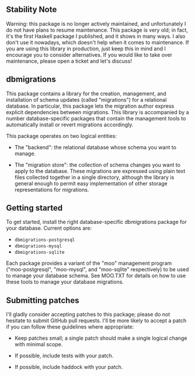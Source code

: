 
Stability Note
--------------

Warning: this package is no longer actively maintained, and
unfortunately I do not have plans to resume maintenance. This package
is very old; in fact, it's the first Haskell package I published, and
it shows in many ways. I also don't use it nowadays, which doesn't
help when it comes to maintenance. If you are using this library in
production, just keep this in mind and I encourage you to consider
alternatives. If you would like to take over maintenance, please open a
ticket and let's discuss!

dbmigrations
------------

This package contains a library for the creation, management, and
installation of schema updates (called "migrations") for a relational
database. In particular, this package lets the migration author express
explicit dependencies between migrations. This library is accompanied
by a number database-specific packages that contain the management
tools to automatically install or revert migrations accordingly.

This package operates on two logical entities:

 - The "backend": the relational database whose schema you want to
   manage.

 - The "migration store": the collection of schema changes you want to
   apply to the database. These migrations are expressed using plain
   text files collected together in a single directory, although the
   library is general enough to permit easy implementation of other
   storage representations for migrations.

Getting started
---------------

To get started, install the right database-specific dbmigrations package
for your database. Current options are:

 * `dbmigrations-postgresql`
 * `dbmigrations-mysql`
 * `dbmigrations-sqlite`

Each package provides a variant of the "moo" management program
("moo-postgresql", "moo-mysql", and "moo-sqlite" respectively) to be
used to manage your database schema. See MOO.TXT for details on how to
use these tools to manage your database migrations.

Submitting patches
------------------

I'll gladly consider accepting patches to this package; please do not
hesitate to submit GitHub pull requests. I'll be more likely to accept
a patch if you can follow these guidelines where appropriate:

  - Keep patches small; a single patch should make a single logical
    change with minimal scope.

  - If possible, include tests with your patch.

  - If possible, include haddock with your patch.
